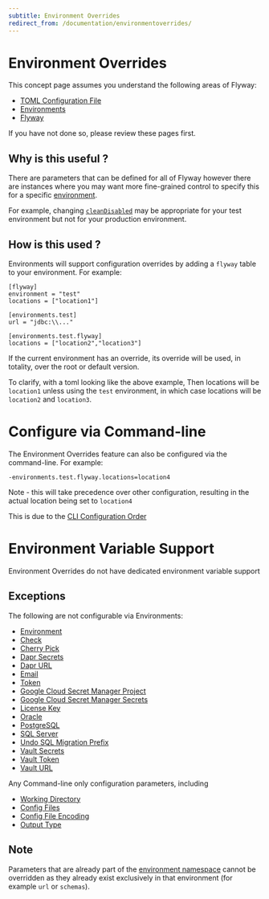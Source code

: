 ```yaml
---
subtitle: Environment Overrides
redirect_from: /documentation/environmentoverrides/
---
```

# Environment Overrides

This concept page assumes you understand the following areas of Flyway:
- [TOML Configuration File](<Configuration/TOML Configuration File>)
- [Environments](Configuration/parameters/Environments)
- [Flyway](Configuration/parameters/Flyway)

If you have not done so, please review these pages first.

## Why is this useful ?
There are parameters that can be defined for all of Flyway however there are instances where you may want more fine-grained control to specify this for a specific [environment](Configuration/parameters/Environments). 

For example, changing [`cleanDisabled`](<Configuration/parameters/flyway/clean disabled>) may be appropriate for your test environment but not for your production environment.  

## How is this used ?
Environments will support configuration overrides by adding a `flyway` table to your environment. For example:

```
[flyway]
environment = "test"
locations = ["location1"]

[environments.test]
url = "jdbc:\\..."

[environments.test.flyway]
locations = ["location2","location3"]
```

If the current environment has an override, its override will be used, in totality, over the root or default version.

To clarify, with a toml looking like the above example, Then locations will be `location1` unless using the `test` environment, in which case locations will be `location2` and `location3`.

# Configure via Command-line

The Environment Overrides feature can also be configured via the command-line. For example:

`-environments.test.flyway.locations=location4` 

Note - this will take precedence over other configuration, resulting in the actual location being set to `location4`

This is due to the [CLI Configuration Order](<Configuration/CLI Configuration Order>)

# Environment Variable Support

Environment Overrides do not have dedicated environment variable support

## Exceptions

The following are not configurable via Environments:
- [Environment](Configuration/parameters/Flyway/Environment)
- [Check](Configuration/parameters/Flyway/Check)
- [Cherry Pick](<Configuration/parameters/Flyway/Cherry Pick>)
- [Dapr Secrets](<Configuration/parameters/Flyway/Dapr Secrets>)
- [Dapr URL](<Configuration/parameters/Flyway/Dapr URL>)
- [Email](Configuration/parameters/Flyway/Email)
- [Token](Configuration/parameters/Flyway/Token)
- [Google Cloud Secret Manager Project](<Configuration/parameters/Flyway/Google Cloud Secret Manager Project>)
- [Google Cloud Secret Manager Secrets](<Configuration/parameters/Flyway/Google Cloud Secret Manager Secrets>)
- [License Key](<Configuration/parameters/Flyway/License Key>)
- [Oracle](Configuration/parameters/Flyway/Oracle)
- [PostgreSQL](Configuration/parameters/Flyway/PostgreSQL)
- [SQL Server](<Configuration/parameters/Flyway/SQL Server>)
- [Undo SQL Migration Prefix](<Configuration/parameters/Flyway/Undo SQL Migration Prefix>)
- [Vault Secrets](<Configuration/parameters/Flyway/Vault Secrets>)
- [Vault Token](<Configuration/parameters/Flyway/Vault Token>)
- [Vault URL](<Configuration/parameters/Flyway/Vault URL>)

Any Command-line only configuration parameters, including 
- [Working Directory](<Configuration/parameters/Flyway/Working Directory>)
- [Config Files](<Configuration/parameters/Flyway/Config Files>)
- [Config File Encoding](<Configuration/parameters/Flyway/Config File Encoding>)
- [Output Type](Configuration/parameters/Flyway/OutputType)

## Note

Parameters that are already part of the [environment namespace](Configuration/parameters/Environments) cannot be overridden as they already exist exclusively in that environment (for example `url` or `schemas`).

